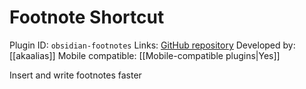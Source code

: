 # Footnote Shortcut

Plugin ID: `obsidian-footnotes`
Links: [GitHub repository](https://github.com/akaalias/obsidian-footnotes)
Developed by: [[akaalias]]
Mobile compatible: [[Mobile-compatible plugins|Yes]]

Insert and write footnotes faster
